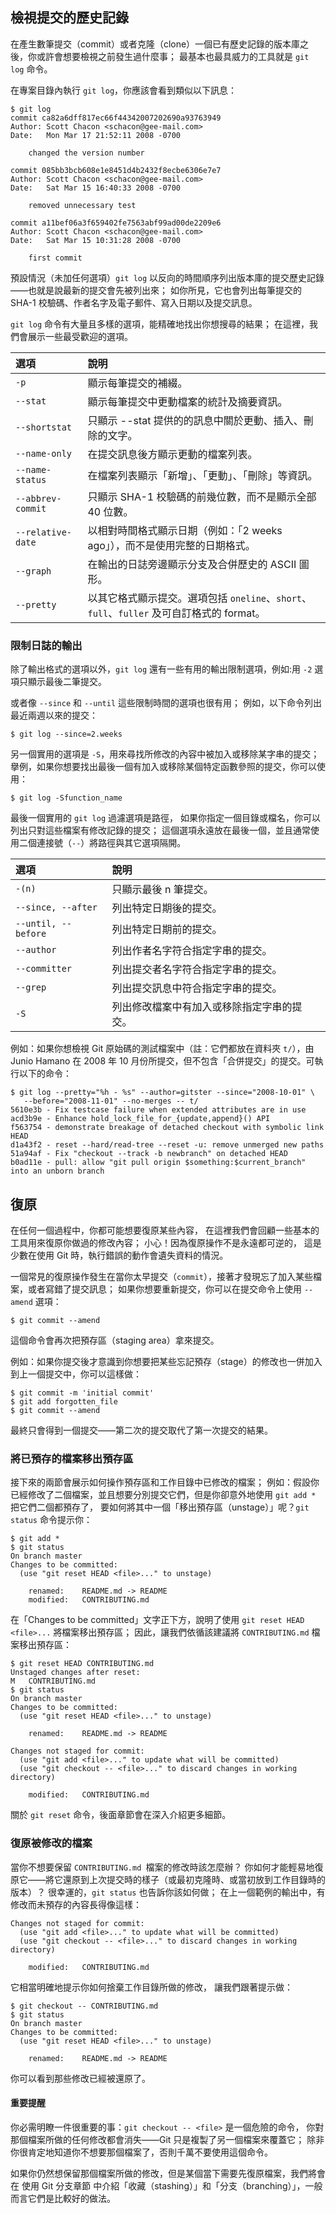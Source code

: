 ## 檢視提交的歷史記錄
在產生數筆提交（commit）或者克隆（clone）一個已有歷史記錄的版本庫之後，你或許會想要檢視之前發生過什麼事； 最基本也最具威力的工具就是 `git log` 命令。

在專案目錄內執行 `git log`，你應該會看到類似以下訊息：

```
$ git log
commit ca82a6dff817ec66f44342007202690a93763949
Author: Scott Chacon <schacon@gee-mail.com>
Date:   Mon Mar 17 21:52:11 2008 -0700

    changed the version number

commit 085bb3bcb608e1e8451d4b2432f8ecbe6306e7e7
Author: Scott Chacon <schacon@gee-mail.com>
Date:   Sat Mar 15 16:40:33 2008 -0700

    removed unnecessary test

commit a11bef06a3f659402fe7563abf99ad00de2209e6
Author: Scott Chacon <schacon@gee-mail.com>
Date:   Sat Mar 15 10:31:28 2008 -0700

    first commit
```

預設情況（未加任何選項）`git log` 以反向的時間順序列出版本庫的提交歷史記錄——也就是說最新的提交會先被列出來； 如你所見，它也會列出每筆提交的 SHA-1 校驗碼、作者名字及電子郵件、寫入日期以及提交訊息。

`git log` 命令有大量且多樣的選項，能精確地找出你想搜尋的結果； 在這裡，我們會展示一些最受歡迎的選項。

| 選項              | 說明                                                                                      |
| :---------------- | :---------------------------------------------------------------------------------------- |
| `-p`              | 顯示每筆提交的補綴。                                                                      |
| `--stat`          | 顯示每筆提交中更動檔案的統計及摘要資訊。                                                  |
| `--shortstat`     | 只顯示 --stat 提供的的訊息中關於更動、插入、刪除的文字。                                  |
| `--name-only`     | 在提交訊息後方顯示更動的檔案列表。                                                        |
| `--name-status`   | 在檔案列表顯示「新增」、「更動」、「刪除」等資訊。                                        |
| `--abbrev-commit` | 只顯示 SHA-1 校驗碼的前幾位數，而不是顯示全部 40 位數。                                   |
| `--relative-date` | 以相對時間格式顯示日期（例如：「2 weeks ago」），而不是使用完整的日期格式。               |
| `--graph`         | 在輸出的日誌旁邊顯示分支及合併歷史的 ASCII 圖形。                                         |
| `--pretty`        | 以其它格式顯示提交。選項包括 `oneline`、`short`、`full`、`fuller` 及可自訂格式的 format。 |

### 限制日誌的輸出
除了輸出格式的選項以外，`git log` 還有一些有用的輸出限制選項，例如:用 `-2` 選項只顯示最後二筆提交。

或者像 `--since` 和 `--until` 這些限制時間的選項也很有用； 例如，以下命令列出最近兩週以來的提交：

```
$ git log --since=2.weeks
```

另一個實用的選項是 `-S`，用來尋找所修改的內容中被加入或移除某字串的提交； 擧例，如果你想要找出最後一個有加入或移除某個特定函數參照的提交，你可以使用：

```
$ git log -Sfunction_name
```

最後一個實用的 `git log` 過濾選項是路徑， 如果你指定一個目錄或檔名，你可以列出只對這些檔案有修改記錄的提交； 這個選項永遠放在最後一個，並且通常使用二個連接號（`--`）將路徑與其它選項隔開。

| 選項                | 說明                                       |
| :------------------ | :----------------------------------------- |
| `-(n)`              | 只顯示最後 n 筆提交。                      |
| `--since, --after`  | 列出特定日期後的提交。                     |
| `--until, --before` | 列出特定日期前的提交。                     |
| `--author`          | 列出作者名字符合指定字串的提交。           |
| `--committer`       | 列出提交者名字符合指定字串的提交。         |
| `--grep`            | 列出提交訊息中符合指定字串的提交。         |
| `-S`                | 列出修改檔案中有加入或移除指定字串的提交。 |


例如：如果你想檢視 Git 原始碼的測試檔案中（註：它們都放在資料夾 `t/`），由 Junio Hamano 在 2008 年 10 月份所提交，但不包含「合併提交」的提交。可執行以下的命令：

```
$ git log --pretty="%h - %s" --author=gitster --since="2008-10-01" \
   --before="2008-11-01" --no-merges -- t/
5610e3b - Fix testcase failure when extended attributes are in use
acd3b9e - Enhance hold_lock_file_for_{update,append}() API
f563754 - demonstrate breakage of detached checkout with symbolic link HEAD
d1a43f2 - reset --hard/read-tree --reset -u: remove unmerged new paths
51a94af - Fix "checkout --track -b newbranch" on detached HEAD
b0ad11e - pull: allow "git pull origin $something:$current_branch" into an unborn branch
```

## 復原

在任何一個過程中，你都可能想要復原某些內容， 在這裡我們會回顧一些基本的工具用來復原你做過的修改內容； 小心！因為復原操作不是永遠都可逆的， 這是少數在使用 Git 時，執行錯誤的動作會遺失資料的情況。

一個常見的復原操作發生在當你太早提交（`commit`），接著才發現忘了加入某些檔案，或者寫錯了提交訊息； 如果你想要重新提交，你可以在提交命令上使用 `--amend` 選項：

```
$ git commit --amend
```

這個命令會再次把預存區（staging area）拿來提交。

例如：如果你提交後才意識到你想要把某些忘記預存（stage）的修改也一併加入到上一個提交中，你可以這樣做：

```
$ git commit -m 'initial commit'
$ git add forgotten_file
$ git commit --amend
```

最終只會得到一個提交——第二次的提交取代了第一次提交的結果。

### 將已預存的檔案移出預存區
接下來的兩節會展示如何操作預存區和工作目錄中已修改的檔案；
 例如：假設你已經修改了二個檔案，並且想要分別提交它們，但是你卻意外地使用 `git add *` 把它們二個都預存了， 要如何將其中一個「移出預存區（unstage）」呢？`git status` 命令提示你：

```
$ git add *
$ git status
On branch master
Changes to be committed:
  (use "git reset HEAD <file>..." to unstage)

    renamed:    README.md -> README
    modified:   CONTRIBUTING.md
```

在「Changes to be committed」文字正下方，說明了使用 `git reset HEAD <file>...` 將檔案移出預存區； 因此，讓我們依循該建議將 `CONTRIBUTING.md` 檔案移出預存區：

```
$ git reset HEAD CONTRIBUTING.md
Unstaged changes after reset:
M	CONTRIBUTING.md
$ git status
On branch master
Changes to be committed:
  (use "git reset HEAD <file>..." to unstage)

    renamed:    README.md -> README

Changes not staged for commit:
  (use "git add <file>..." to update what will be committed)
  (use "git checkout -- <file>..." to discard changes in working directory)

    modified:   CONTRIBUTING.md
```

關於 `git reset` 命令，後面章節會在深入介紹更多細節。

### 復原被修改的檔案
當你不想要保留 `CONTRIBUTING.md `檔案的修改時該怎麼辦？ 你如何才能輕易地復原它——將它還原到上次提交時的樣子（或最初克隆時、或當初放到工作目錄時的版本）？ 很幸運的，`git status` 也告訴你該如何做； 在上一個範例的輸出中，有修改而未預存的內容長得像這樣：

```
Changes not staged for commit:
  (use "git add <file>..." to update what will be committed)
  (use "git checkout -- <file>..." to discard changes in working directory)

    modified:   CONTRIBUTING.md
```

它相當明確地提示你如何捨棄工作目錄所做的修改， 讓我們跟著提示做：

```
$ git checkout -- CONTRIBUTING.md
$ git status
On branch master
Changes to be committed:
  (use "git reset HEAD <file>..." to unstage)

    renamed:    README.md -> README
```

你可以看到那些修改已經被還原了。

#### 重要提醒
你必需明瞭一件很重要的事：`git checkout -- <file>` 是一個危險的命令， 你對那個檔案所做的任何修改都會消失——Git 只是複製了另一個檔案來覆蓋它； 除非你很肯定地知道你不想要那個檔案了，否則千萬不要使用這個命令。

如果你仍然想保留那個檔案所做的修改，但是某個當下需要先復原檔案，我們將會在 使用 Git 分支章節 中介紹「收藏（stashing）」和「分支（branching）」，一般而言它們是比較好的做法。